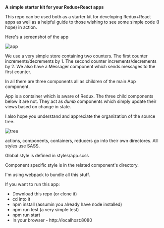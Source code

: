 
**A simple starter kit for your Redux+React apps**

This repo can be used both as a starter kit for developing Redux+React apps as
well as a helpful guide to those wishing to see some simple code (I hope) in
action.

Here's a screenshot of the app

![app](https://dl.dropboxusercontent.com/u/30714030/redux-app.png)

We use a very simple store containing two counters. The first counter
increments/decrements by 1. The second counter increments/decrements by 2. We
also have a Messager component which sends messages to the first counter.

In all there are three components all as children of the main App component.

App is a container which is aware of Redux. The three child components below it
are not. They act as *dumb* components which simply update their views based on
change in state.

I also hope you understand and appreciate the organization of the source tree.

![tree](https://dl.dropboxusercontent.com/u/30714030/tree.png)

actions, components, containers, reducers go into their own directores. All
styles use SASS. 

Global style is defined in styles/app.scss

Component specific style is in the related component's directory.

I'm using webpack to bundle all this stuff.

If you want to run this app:
  * Download this repo (or clone it)
  * cd into it
  * npm install (assumin you already have node installed)
  * npm run test (a very simple test)
  * npm run start
  * In your browser - http://localhost:8080

